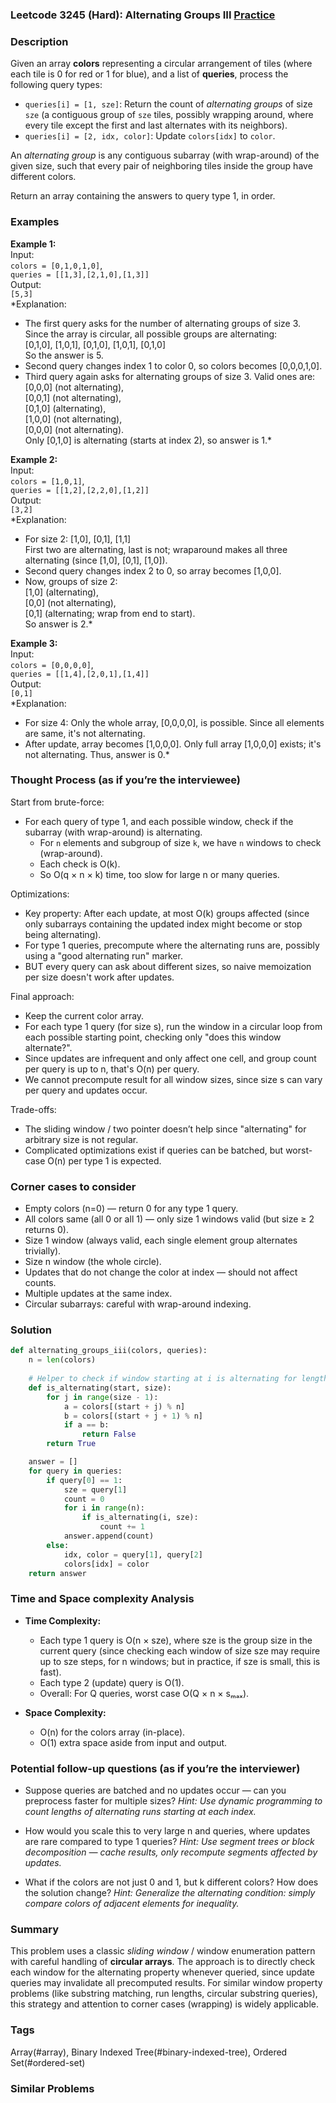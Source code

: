 ### Leetcode 3245 (Hard): Alternating Groups III [Practice](https://leetcode.com/problems/alternating-groups-iii)

### Description  
Given an array **colors** representing a circular arrangement of tiles (where each tile is 0 for red or 1 for blue), and a list of **queries**, process the following query types:
- `queries[i] = [1, sze]`: Return the count of *alternating groups* of size `sze` (a contiguous group of `sze` tiles, possibly wrapping around, where every tile except the first and last alternates with its neighbors).
- `queries[i] = [2, idx, color]`: Update `colors[idx]` to `color`.

An *alternating group* is any contiguous subarray (with wrap-around) of the given size, such that every pair of neighboring tiles inside the group have different colors.

Return an array containing the answers to query type 1, in order.

### Examples  

**Example 1:**  
Input:  
`colors = [0,1,0,1,0]`,  
`queries = [[1,3],[2,1,0],[1,3]]`  
Output:  
`[5,3]`  
*Explanation:  
- The first query asks for the number of alternating groups of size 3. Since the array is circular, all possible groups are alternating:  
  [0,1,0], [1,0,1], [0,1,0], [1,0,1], [0,1,0]  
  So the answer is 5.  
- Second query changes index 1 to color 0, so colors becomes [0,0,0,1,0].  
- Third query again asks for alternating groups of size 3. Valid ones are:  
  [0,0,0] (not alternating),  
  [0,0,1] (not alternating),  
  [0,1,0] (alternating),  
  [1,0,0] (not alternating),  
  [0,0,0] (not alternating).  
  Only [0,1,0] is alternating (starts at index 2), so answer is 1.*

**Example 2:**  
Input:  
`colors = [1,0,1]`,  
`queries = [[1,2],[2,2,0],[1,2]]`  
Output:  
`[3,2]`  
*Explanation:  
- For size 2: [1,0], [0,1], [1,1]  
  First two are alternating, last is not; wraparound makes all three alternating (since [1,0], [0,1], [1,0]).  
- Second query changes index 2 to 0, so array becomes [1,0,0].  
- Now, groups of size 2:  
  [1,0] (alternating),  
  [0,0] (not alternating),  
  [0,1] (alternating; wrap from end to start).  
  So answer is 2.*

**Example 3:**  
Input:  
`colors = [0,0,0,0]`,  
`queries = [[1,4],[2,0,1],[1,4]]`  
Output:  
`[0,1]`  
*Explanation:  
- For size 4: Only the whole array, [0,0,0,0], is possible. Since all elements are same, it's not alternating.  
- After update, array becomes [1,0,0,0]. Only full array [1,0,0,0] exists; it's not alternating. Thus, answer is 0.*

### Thought Process (as if you’re the interviewee)  
Start from brute-force:
- For each query of type 1, and each possible window, check if the subarray (with wrap-around) is alternating.
  - For `n` elements and subgroup of size `k`, we have `n` windows to check (wrap-around).
  - Each check is O(k).
  - So O(q × n × k) time, too slow for large n or many queries.

Optimizations:
- Key property: After each update, at most O(k) groups affected (since only subarrays containing the updated index might become or stop being alternating).
- For type 1 queries, precompute where the alternating runs are, possibly using a "good alternating run" marker.
- BUT every query can ask about different sizes, so naive memoization per size doesn't work after updates.

Final approach:
- Keep the current color array.
- For each type 1 query (for size s), run the window in a circular loop from each possible starting point, checking only "does this window alternate?".
- Since updates are infrequent and only affect one cell, and group count per query is up to n, that's O(n) per query.
- We cannot precompute result for all window sizes, since size s can vary per query and updates occur.

Trade-offs:
- The sliding window / two pointer doesn’t help since "alternating" for arbitrary size is not regular.
- Complicated optimizations exist if queries can be batched, but worst-case O(n) per type 1 is expected.

### Corner cases to consider  
- Empty colors (n=0) — return 0 for any type 1 query.
- All colors same (all 0 or all 1) — only size 1 windows valid (but size ≥ 2 returns 0).
- Size 1 window (always valid, each single element group alternates trivially).
- Size n window (the whole circle).
- Updates that do not change the color at index — should not affect counts.
- Multiple updates at the same index.
- Circular subarrays: careful with wrap-around indexing.

### Solution

```python
def alternating_groups_iii(colors, queries):
    n = len(colors)
    
    # Helper to check if window starting at i is alternating for length k
    def is_alternating(start, size):
        for j in range(size - 1):
            a = colors[(start + j) % n]
            b = colors[(start + j + 1) % n]
            if a == b:
                return False
        return True

    answer = []
    for query in queries:
        if query[0] == 1:
            sze = query[1]
            count = 0
            for i in range(n):
                if is_alternating(i, sze):
                    count += 1
            answer.append(count)
        else:
            idx, color = query[1], query[2]
            colors[idx] = color
    return answer
```

### Time and Space complexity Analysis  

- **Time Complexity:**  
  - Each type 1 query is O(n × sze), where sze is the group size in the current query (since checking each window of size sze may require up to sze steps, for n windows; but in practice, if sze is small, this is fast).
  - Each type 2 (update) query is O(1).
  - Overall: For Q queries, worst case O(Q × n × sₘₐₓ).

- **Space Complexity:**  
  - O(n) for the colors array (in-place).
  - O(1) extra space aside from input and output.

### Potential follow-up questions (as if you’re the interviewer)  

- Suppose queries are batched and no updates occur — can you preprocess faster for multiple sizes?
  *Hint: Use dynamic programming to count lengths of alternating runs starting at each index.*

- How would you scale this to very large n and queries, where updates are rare compared to type 1 queries?
  *Hint: Use segment trees or block decomposition — cache results, only recompute segments affected by updates.*

- What if the colors are not just 0 and 1, but k different colors? How does the solution change?
  *Hint: Generalize the alternating condition: simply compare colors of adjacent elements for inequality.*

### Summary
This problem uses a classic *sliding window* / window enumeration pattern with careful handling of **circular arrays**. The approach is to directly check each window for the alternating property whenever queried, since update queries may invalidate all precomputed results. For similar window property problems (like substring matching, run lengths, circular substring queries), this strategy and attention to corner cases (wrapping) is widely applicable.

### Tags
Array(#array), Binary Indexed Tree(#binary-indexed-tree), Ordered Set(#ordered-set)

### Similar Problems

